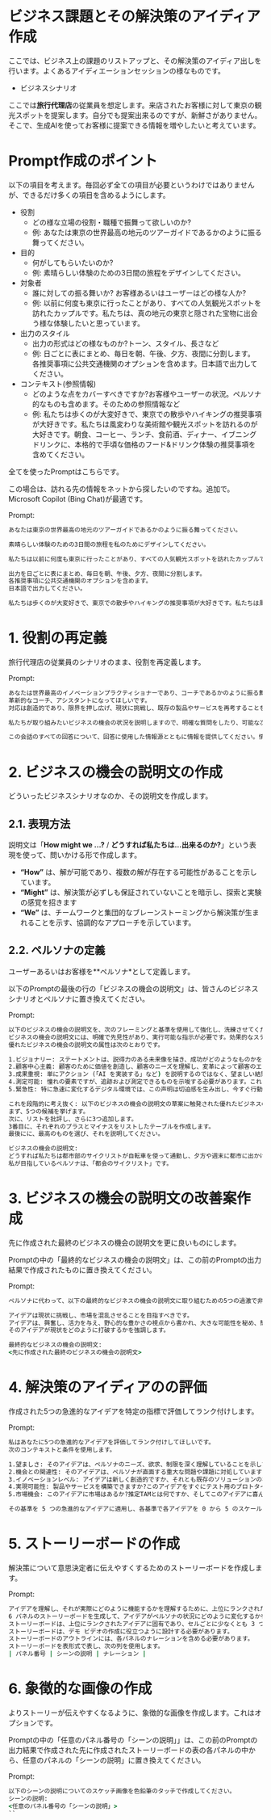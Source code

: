 # ビジネス課題とその解決策のアイディア作成

ここでは、ビジネス上の課題のリストアップと、その解決策のアイディア出しを行います。よくあるアイディエーションセッションの様なものです。

- ビジネスシナリオ

ここでは**旅行代理店**の従業員を想定します。来店されたお客様に対して東京の観光スポットを提案します。自分でも提案出来るのですが、新鮮さがありません。そこで、生成AIを使ってお客様に提案できる情報を増やしたいと考えています。


# Prompt作成のポイント

以下の項目を考えます。毎回必ず全ての項目が必要というわけではありませんが、できるだけ多くの項目を含めるようにします。

- 役割
    - どの様な立場の役割・職種で振舞って欲しいのか?
    - 例: あなたは東京の世界最高の地元のツアーガイドであるかのように振る舞ってください。
- 目的
    - 何がしてもらいたいのか?
    - 例: 素晴らしい体験のための3日間の旅程をデザインしてください。
- 対象者
    - 誰に対しての振る舞いか? お客様あるいはユーザーはどの様な人か?
    - 例: 以前に何度も東京に行ったことがあり、すべての人気観光スポットを訪れたカップルです。私たちは、真の地元の東京と隠された宝物に出会う様な体験したいと思っています。
- 出力のスタイル
    - 出力の形式はどの様なものか?トーン、スタイル、長さなど
    - 例: 日ごとに表にまとめ、毎日を朝、午後、夕方、夜間に分割します。 各推奨事項に公共交通機関のオプションを含めます。日本語で出力してください。
- コンテキスト(参照情報)
    - どのような点をカバーすべきですか?お客様やユーザーの状況。ペルソナ的なものも含めます。そのための参照情報など
    - 例: 私たちは歩くのが大変好きで、東京での散歩やハイキングの推奨事項が大好きです。私たちは風変わりな美術館や観光スポットを訪れるのが大好きです。朝食、コーヒー、ランチ、食前酒、ディナー、イブニングドリンクに、本格的で手頃な価格のフード&ドリンク体験の推奨事項を含めてください。

全てを使ったPromptはこちらです。

この場合は、訪れる先の情報をネットから探したいのですね。追加で。Microsoft Copilot (Bing Chat)が最適です。

Prompt:

```cmd
あなたは東京の世界最高の地元のツアーガイドであるかのように振る舞ってください。

素晴らしい体験のための3日間の旅程を私のためにデザインしてください。

私たちは以前に何度も東京に行ったことがあり、すべての人気観光スポットを訪れたカップルです。私たちは、真の地元の東京と隠された宝物に出会う様な体験したいと思っています。

出力を日ごとに表にまとめ、毎日を朝、午後、夕方、夜間に分割します。
各推奨事項に公共交通機関のオプションを含めます。
日本語で出力してください。

私たちは歩くのが大変好きで、東京での散歩やハイキングの推奨事項が大好きです。私たちは風変わりな美術館や観光スポットを訪れるのが大好きです。朝食、コーヒー、ランチ、食前酒、ディナー、イブニングドリンクに、本格的で手頃な価格のフード&ドリンク体験の推奨事項を含めてください。
```

# 1. 役割の再定義

旅行代理店の従業員のシナリオのまま、役割を再定義します。

Prompt:

```cmd
あなたは世界最高のイノベーションプラクティショナーであり、コーチであるかのように振る舞ってください。
革新的なコーチ、アシスタントになってほしいです。
対応は創造的であり、限界を押し広げ、現状に挑戦し、既存の製品やサービスを再考することを目指す必要があります。

私たちが取り組みたいビジネスの機会の状況を説明しますので、明確な質問をしたり、可能な次のステップを提案したりしないでください。

この会話のすべての回答について、回答に使用した情報源とともに情報を提供してください。情報源へのハイパーリンクと参照を含めてください。
```

# 2. ビジネスの機会の説明文の作成

どういったビジネスシナリオなのか、その説明文を作成します。

## 2.1. 表現方法
説明文は「**How might we …?** / **どうすれば私たちは…出来るのか?**」という表現を使って、問いかける形で作成します。

- **“How”** は、解が可能であり、複数の解が存在する可能性があることを示しています。
- **“Might”** は、解決策が必ずしも保証されていないことを暗示し、探索と実験の感覚を招きます
- **“We”** は、チームワークと集団的なブレーンストーミングから解決策が生まれることを示す、協調的なアプローチを示しています。

## 2.2. ペルソナの定義
ユーザーあるいはお客様を**ペルソナ*として定義します。

以下のPromptの最後の行の「ビジネスの機会の説明文」は、皆さんのビジネスシナリオとペルソナに置き換えてください。

Prompt:

```cmd
以下のビジネスの機会の説明文を、次のフレーミングと基準を使用して強化し、洗練させてください。
ビジネスの機会の説明文には、明確で先見性があり、実行可能な指示が必要です。効果的なステートメントは、情熱に火をつけ、集中力を高め、未来志向のビジョンを伝える必要があります。
優れたビジネスの機会の説明文の属性は次のとおりです。

1.ビジョナリー: ステートメントは、説得力のある未来像を描き、成功がどのようなものかを説明する必要があります。現状に挑戦し、大胆な新しい方向性を鼓舞する必要があります。
2.顧客中心主義: 顧客のために価値を創造し、顧客のニーズを理解し、変革によって顧客のエクスペリエンスをどのように向上させるかを強調する必要があります。
3.成果重視: 単にアクション (「AI を実装する」など) を説明するのではなく、望ましい結果 (「AI 主導のパーソナライズされたエクスペリエンスの業界ベンチマークになる」) を説明する必要があります。
4.測定可能: 憧れの要素ですが、追跡および測定できるものを示唆する必要があります。これにより、チームは進捗状況を理解し、必要に応じて戦略を調整できます。
5.緊急性: 特に急速に変化するデジタル環境では、この声明は切迫感を生み出し、今すぐ行動することの重要性を強調する必要があります。

これを段階的に考え抜く: 以下のビジネスの機会の説明文の草案に触発された優れたビジネスの機会の説明文を「どうすれば私たちは...出来そうか?」形式で生成します。
まず、5つの候補を挙げます。
次に、リストを批評し、さらに3つ追加します。
3番目に、それぞれのプラスとマイナスをリストしたテーブルを作成します。
最後にに、最高のものを選び、それを説明してください。

ビジネスの機会の説明文:
どうすれば私たちは都市部のサイクリストが自転車を使って通勤し、夕方や週末に都市に出かけるために、自転車をロックして固定するためのより統合された方法をどのように開発できるでしょうか。
私が目指しているペルソナは、「都会のサイクリスト」です。
```
# 3. ビジネスの機会の説明文の改善案作成

先に作成された最終のビジネスの機会の説明文を更に良いものにします。

Promptの中の「最終的なビジネスの機会の説明文」は、この前のPromptの出力結果で作成されたものに置き換えてください。

Prompt:

```cmd
ペルソナに代わって、以下の最終的なビジネスの機会の説明文に取り組むための5つの過激で非自明なアイデアを生成します。

アイデアは現状に挑戦し、市場を混乱させることを目指すべきです。
アイデアは、興奮し、活力を与え、野心的な豊かさの視点から書かれ、大きな可能性を秘め、簡潔で要点を押さえたものでなければなりません。
そのアイデアが現状をどのように打破するかを強調します。

最終的なビジネスの機会の説明文:
<先に作成された最終のビジネスの機会の説明文>
```

# 4. 解決策のアイディアのの評価

作成された5つの急進的なアイデアを特定の指標で評価してランク付けします。

Prompt:

```cmd
私はあなたに5つの急進的なアイデアを評価してランク付けしてほしいです。
次のコンテキストと条件を使用します。

1.望ましさ: そのアイデアは、ペルソナのニーズ、欲求、制限を深く理解していることを示していますか?
2.機会との関連性: そのアイデアは、ペルソナが直面する重大な問題や課題に対処していますか?
3.イノベーションレベル: アイデアは新しく創造的ですか、それとも既存のソリューションの複製ですか?
4.実現可能性: 製品やサービスを構築できますか?このアイデアをすぐにテスト用のプロトタイプに変えることができるのでしょうか?
5.市場機会: このアイデアに市場はあるか?推定TAMとは何ですか、そしてこのアイデアに喜んで支払う潜在的な顧客がいますか。

その基準を 5 つの急進的なアイデアに適用し、各基準で各アイデアを 0 から 5 のスケール (0 が最低、5 が最高) で採点し、表でランク付けします。
```
# 5. ストーリーボードの作成

解決策について意思決定者に伝えやすくするためのストーリーボードを作成します。

Prompt:

```cmd
アイデアを理解し、それが実際にどのように機能するかを理解するために、上位にランクされたアイデアのストーリーをストーリーボードの形で伝えます。
6 パネルのストーリーボードを生成して、アイデアがペルソナの状況にどのように変化するかを説明します。
ストーリーボードは、上位にランクされたアイデアに固有であり、セルごとに少なくとも 3 つの箇条書きを持つエキスパート レベルである必要があります。
ストーリーボードは、デモ ビデオの作成に役立つように設計する必要があります。
ストーリーボードのアウトラインには、各パネルのナレーションを含める必要があります。
ストーリーボードを表形式で表し、次の列を使用します。
| パネル番号 | シーンの説明 | ナレーション |
```

# 6. 象徴的な画像の作成

よりストーリーが伝えやすくなるように、象徴的な画像を作成します。これはオプションです。

Promptの中の「任意のパネル番号の「シーンの説明」」は、この前のPromptの出力結果で作成された先に作成されたストーリーボードの表の各パネルの中から、任意のパネルの「シーンの説明」に置き換えてください。

Prompt:

```cmd
以下のシーンの説明についてのスケッチ画像を色鉛筆のタッチで作成してください。
シーンの説明:
<任意のパネル番号の「シーンの説明」>
``